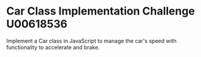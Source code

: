 #  Car Class Implementation Challenge U00618536
 Implement a Car class in JavaScript to manage the car's speed with functionality to accelerate and brake.
 
